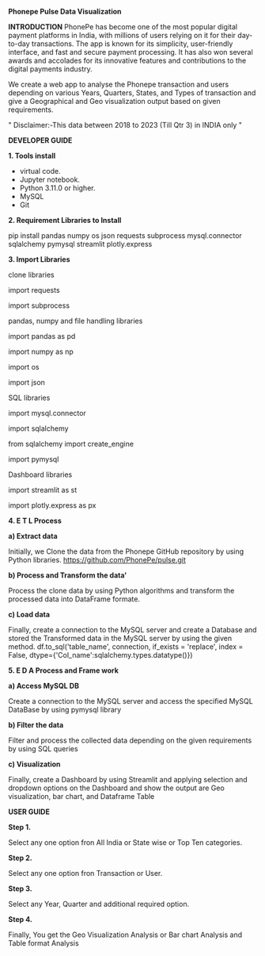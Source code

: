 **Phonepe Pulse Data Visualization**

**INTRODUCTION**
PhonePe has become one of the most popular digital payment platforms in India, with millions of users relying on it for their day-to-day transactions. The app is known for its simplicity, user-friendly interface, and fast and secure payment processing. It has also won several awards and accolades for its innovative features and contributions to the digital payments industry.

We create a web app to analyse the Phonepe transaction and users depending on various Years, Quarters, States, and Types of transaction and give a Geographical and Geo visualization output based on given requirements.

" Disclaimer:-This data between 2018 to 2023 (Till Qtr 3) in INDIA only "

**DEVELOPER GUIDE**

**1. Tools install**

* virtual code.
* Jupyter notebook.
* Python 3.11.0 or higher.
* MySQL
* Git

**2. Requirement Libraries to Install**

pip install pandas numpy os json requests subprocess mysql.connector sqlalchemy pymysql streamlit plotly.express

**3. Import Libraries**

clone libraries

import requests

import subprocess

pandas, numpy and file handling libraries

import pandas as pd

import numpy as np

import os

import json

SQL libraries

import mysql.connector

import sqlalchemy

from sqlalchemy import create_engine

import pymysql

Dashboard libraries

import streamlit as st

import plotly.express as px

**4. E T L Process**

**a) Extract data**

Initially, we Clone the data from the Phonepe GitHub repository by using Python libraries. https://github.com/PhonePe/pulse.git

**b) Process and Transform the data'**

Process the clone data by using Python algorithms and transform the processed data into DataFrame formate.

**c) Load data**

Finally, create a connection to the MySQL server and create a Database and stored the Transformed data in the MySQL server by using the given method. df.to_sql('table_name', connection, if_exists = 'replace', index = False, dtype={'Col_name':sqlalchemy.types.datatype()})

**5. E D A Process and Frame work**

**a) Access MySQL DB**

Create a connection to the MySQL server and access the specified MySQL DataBase by using pymysql library

**b) Filter the data**

Filter and process the collected data depending on the given requirements by using SQL queries

**c) Visualization**

Finally, create a Dashboard by using Streamlit and applying selection and dropdown options on the Dashboard and show the output are Geo visualization, bar chart, and Dataframe Table

**USER GUIDE**

**Step 1.**

Select any one option fron All India or State wise or Top Ten categories.

**Step 2.**

Select any one option fron Transaction or User.

**Step 3.**

Select any Year, Quarter and additional required option.

**Step 4.**

Finally, You get the Geo Visualization Analysis or Bar chart Analysis and Table format Analysis

